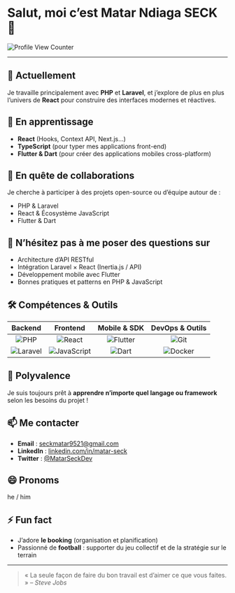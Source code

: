 # Salut, moi c’est Matar Ndiaga SECK 👋

![Profile View Counter](https://komarev.com/ghpvc/?username=tonusername&style=flat-square)

---

## 🔭 Actuellement
Je travaille principalement avec **PHP** et **Laravel**, et j’explore de plus en plus l’univers de **React** pour construire des interfaces modernes et réactives.

## 🌱 En apprentissage
- **React** (Hooks, Context API, Next.js…)  
- **TypeScript** (pour typer mes applications front-end)  
- **Flutter & Dart** (pour créer des applications mobiles cross-platform)

## 👯 En quête de collaborations
Je cherche à participer à des projets open-source ou d’équipe autour de :  
- PHP & Laravel  
- React & Écosystème JavaScript  
- Flutter & Dart

## 💬 N’hésitez pas à me poser des questions sur
- Architecture d’API RESTful  
- Intégration Laravel × React (Inertia.js / API)  
- Développement mobile avec Flutter  
- Bonnes pratiques et patterns en PHP & JavaScript
  
## 🛠️ Compétences & Outils
| Backend                     | Frontend                  | Mobile & SDK        | DevOps & Outils       |
| :-------------------------: | :-----------------------: | :-----------------: | :-------------------: |
| ![PHP](https://img.shields.io/badge/PHP-8.2-blue) | ![React](https://img.shields.io/badge/React-19-61DAFB) | ![Flutter](https://img.shields.io/badge/Flutter-3.0-blue) | ![Git](https://img.shields.io/badge/Git-F05032) |
| ![Laravel](https://img.shields.io/badge/Laravel-12-red) | ![JavaScript](https://img.shields.io/badge/JS-ES6-yellow) | ![Dart](https://img.shields.io/badge/Dart-2.19-blue) | ![Docker](https://img.shields.io/badge/Docker-24-blue) |

## 🚀 Polyvalence
Je suis toujours prêt à **apprendre n’importe quel langage ou framework** selon les besoins du projet !


## 📫 Me contacter
- **Email** : seckmatar9521@gmail.com  
- **LinkedIn** : [linkedin.com/in/matar-seck](https://linkedin.com/in/matar-seck)  
- **Twitter** : [@MatarSeckDev](https://twitter.com/NdiagaMatarSeck)

## 😄 Pronoms
he / him

## ⚡ Fun fact
- J’adore **le booking** (organisation et planification)  
- Passionné de **football** : supporter du jeu collectif et de la stratégie sur le terrain  

---

> « La seule façon de faire du bon travail est d’aimer ce que vous faites. » – *Steve Jobs*

